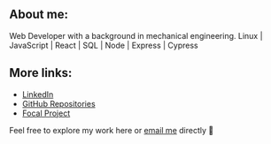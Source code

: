 ## About me:
Web Developer with a background in mechanical engineering.
Linux | JavaScript | React | SQL | Node | Express | Cypress

## More links:
* [LinkedIn](https://www.linkedin.com/in/iaanjohnston/)
* [GitHub Repositories](https://github.com/double-slide?tab=repositories)
* [Focal Project](http://www.focal-project.ca)


Feel free to explore my work here or [email me](mailto:iaan.e.jo@gmail.com) directly 👋

